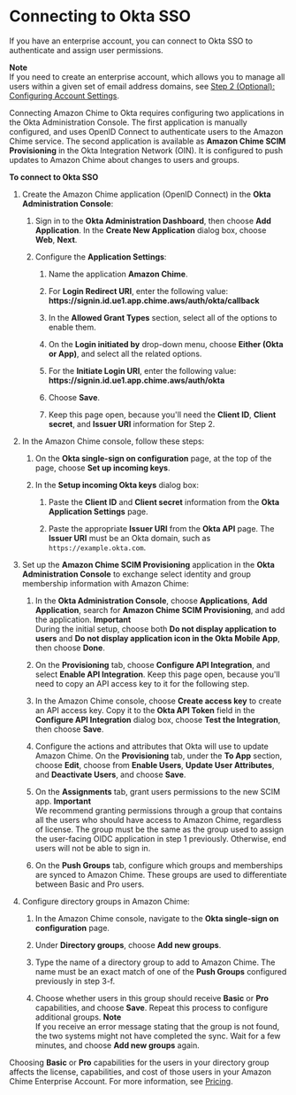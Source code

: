 # Connecting to Okta SSO<a name="okta_sso"></a>

If you have an enterprise account, you can connect to Okta SSO to authenticate and assign user permissions\.

**Note**  
If you need to create an enterprise account, which allows you to manage all users within a given set of email address domains, see [Step 2 \(Optional\): Configuring Account Settings](getting-started.md#acct-settings)\.

Connecting Amazon Chime to Okta requires configuring two applications in the Okta Administration Console\. The first application is manually configured, and uses OpenID Connect to authenticate users to the Amazon Chime service\. The second application is available as **Amazon Chime SCIM Provisioning** in the Okta Integration Network \(OIN\)\. It is configured to push updates to Amazon Chime about changes to users and groups\.

**To connect to Okta SSO**

1. Create the Amazon Chime application \(OpenID Connect\) in the **Okta Administration Console**:

   1. Sign in to the **Okta Administration Dashboard**, then choose **Add Application**\. In the **Create New Application** dialog box, choose **Web**, **Next**\. 

   1. Configure the **Application Settings**:

      1. Name the application **Amazon Chime**\.

      1. For **Login Redirect URI**, enter the following value: **https://signin\.id\.ue1\.app\.chime\.aws/auth/okta/callback**

      1. In the **Allowed Grant Types** section, select all of the options to enable them\.

      1. On the **Login initiated by** drop\-down menu, choose **Either \(Okta or App\)**, and select all the related options\.

      1. For the **Initiate Login URI**, enter the following value: **https://signin\.id\.ue1\.app\.chime\.aws/auth/okta**

      1. Choose **Save**\.

      1. Keep this page open, because you'll need the **Client ID**, **Client secret**, and **Issuer URI** information for Step 2\. 

1. In the Amazon Chime console, follow these steps:

   1. On the **Okta single\-sign on configuration** page, at the top of the page, choose **Set up incoming keys**\.

   1. In the **Setup incoming Okta keys** dialog box:

      1. Paste the **Client ID** and **Client secret** information from the **Okta Application Settings** page\.

      1. Paste the appropriate **Issuer URI** from the **Okta API** page\. The **Issuer URI** must be an Okta domain, such as `https://example.okta.com`\.

1. Set up the **Amazon Chime SCIM Provisioning** application in the **Okta Administration Console** to exchange select identity and group membership information with Amazon Chime:

   1. In the **Okta Administration Console**, choose **Applications**, **Add Application**, search for **Amazon Chime SCIM Provisioning**, and add the application\.
**Important**  
During the initial setup, choose both **Do not display application to users** and **Do not display application icon in the Okta Mobile App**, then choose **Done**\.

   1. On the **Provisioning** tab, choose **Configure API Integration**, and select **Enable API Integration**\. Keep this page open, because you'll need to copy an API access key to it for the following step\.

   1. In the Amazon Chime console, choose **Create access key** to create an API access key\. Copy it to the **Okta API Token** field in the **Configure API Integration** dialog box, choose **Test the Integration**, then choose **Save**\.

   1. Configure the actions and attributes that Okta will use to update Amazon Chime\. On the **Provisioning** tab, under the **To App** section, choose **Edit**, choose from **Enable Users**, **Update User Attributes**, and **Deactivate Users**, and choose **Save**\.

   1. On the **Assignments** tab, grant users permissions to the new SCIM app\.
**Important**  
We recommend granting permissions through a group that contains all the users who should have access to Amazon Chime, regardless of license\. The group must be the same as the group used to assign the user\-facing OIDC application in step 1 previously\. Otherwise, end users will not be able to sign in\.

   1. On the **Push Groups** tab, configure which groups and memberships are synced to Amazon Chime\. These groups are used to differentiate between Basic and Pro users\.

1. Configure directory groups in Amazon Chime:

   1. In the Amazon Chime console, navigate to the **Okta single\-sign on configuration** page\.

   1. Under **Directory groups**, choose **Add new groups**\. 

   1. Type the name of a directory group to add to Amazon Chime\. The name must be an exact match of one of the **Push Groups** configured previously in step 3\-f\.

   1. Choose whether users in this group should receive **Basic** or **Pro** capabilities, and choose **Save**\. Repeat this process to configure additional groups\.
**Note**  
If you receive an error message stating that the group is not found, the two systems might not have completed the sync\. Wait for a few minutes, and choose **Add new groups** again\. 

Choosing **Basic** or **Pro** capabilities for the users in your directory group affects the license, capabilities, and cost of those users in your Amazon Chime Enterprise Account\. For more information, see [Pricing](https://aws.amazon.com/chime/pricing/)\.